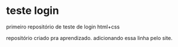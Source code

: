 # teste login
 primeiro repositório de teste de login html+css

 repositório criado pra aprendizado.
 adicionando essa linha pelo site.
